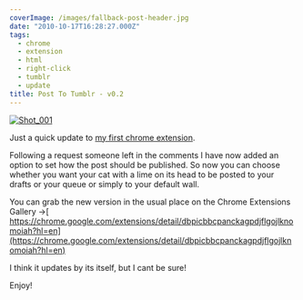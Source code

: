 ```yaml
---
coverImage: /images/fallback-post-header.jpg
date: "2010-10-17T16:28:27.000Z"
tags:
  - chrome
  - extension
  - html
  - right-click
  - tumblr
  - update
title: Post To Tumblr - v0.2
---
```


[![](/wp-content/uploads/2010/10/Shot_0011.png "Shot_001")](/wp-content/uploads/2010/10/Shot_0011.png)

Just a quick update to [my first chrome extension](/posts/my-first-chrome-extension-post-to-tumblr/).

<!-- more -->

Following a request someone left in the comments I have now added an option to set how the post should be published. So now you can choose whether you want your cat with a lime on its head to be posted to your drafts or your queue or simply to your default wall.

You can grab the new version in the usual place on the Chrome Extensions Gallery ->[ https://chrome.google.com/extensions/detail/dbpicbbcpanckagpdjflgojlknomoiah?hl=en](https://chrome.google.com/extensions/detail/dbpicbbcpanckagpdjflgojlknomoiah?hl=en)

I think it updates by its itself, but I cant be sure!

Enjoy!
